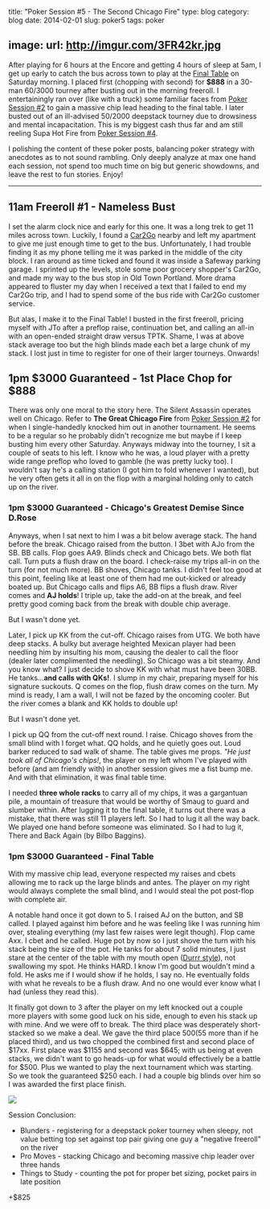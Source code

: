 title: "Poker Session #5 - The Second Chicago Fire"
type: blog
category: blog
date: 2014-02-01
slug: poker5
tags: poker

image:
    url: http://imgur.com/3FR42kr.jpg
---

After playing for 6 hours at the Encore and getting 4 hours of sleep at 5am, I
get up early to catch the bus across town to play at the [Final
Table](http://pokerportland.com) on Saturday morning. I placed first (chopping
with second) for **$888** in a 30-man $60/$3000 tourney after busting out in the
morning freeroll. I entertainingly ran over (like with a truck) some familiar
faces from [Poker Session #2](/blog/poker2) to gain a massive chip lead heading
to the final table. I later busted out of an ill-advised $50/$2000 deepstack
tourney due to drowsiness and mental incapacitation. This is my biggest cash
thus far and am still reeling Supa Hot Fire from [Poker Session #4](/blog/poker4).

I polishing the content of these poker posts, balancing poker strategy with
anecdotes as to not sound rambling. Only deeply analyze at max one hand each
session, not spend too much time on big but generic showdowns, and leave the
rest to fun stories. Enjoy!

---

## 11am Freeroll #1 - Nameless Bust

I set the alarm clock nice and early for this one. It was a long trek to get
11 miles across town. Luckily, I found a [Car2Go](http://car2go.com) nearby
and left my apartment to give me just enough time to get to the bus.
Unfortunately, I had trouble finding it as my phone telling me it was parked in
the middle of the city block. I ran around as time ticked and found it was inside
a Safeway parking garage. I sprinted up the levels, stole some poor grocery
shopper's Car2Go, and made my way to the bus stop in Old Town Portland. More
drama appeared to fluster my day when I received a text that I failed to end my
Car2Go trip, and I had to spend some of the bus ride with Car2Go customer
service.

But alas, I make it to the Final Table! I busted in the first freeroll, pricing
myself with JTo after a preflop raise, continuation bet, and calling an all-in
with an open-ended straight draw versus TPTK. Shame, I was at above stack
average too but the high blinds made each bet a large chunk of my stack. I lost
just in time to register for one of their larger tourneys. Onwards!

## 1pm $3000 Guaranteed - 1st Place Chop for $888

There was only one moral to the story here. The Silent Assassin operates well
on Chicago. Refer to **The Great Chicago Fire** from [Poker Session #2](/blog/poker2)
for when I single-handedly knocked him out in another
tournament. He seems to be a regular so he probably didn't recognize me but
maybe if I keep busting him every other Saturday. Anyways midway into the
tourney, I sit a couple of seats to his left. I know who he was, a loud player
with a pretty wide range preflop who loved to gamble (he was pretty lucky too).
I wouldn't say he's a calling station (I got him to fold whenever I wanted),
but he very often gets it all in on the flop with a marginal holding only to
catch up on the river.

### 1pm $3000 Guaranteed - Chicago's Greatest Demise Since D.Rose

Anyways, when I sat next to him I was a bit below average stack. The hand before
the break. Chicago raised from the button. I 3bet with AJo from the SB. BB calls.
Flop goes AA9. Blinds check and Chicago bets. We both flat call. Turn puts a flush
draw on the board. I check-raise my trips all-in on the turn (for not much
more).  BB shoves, Chicago tanks. I didn't feel too good at this point, feeling
like at least one of them had me out-kicked or already boated up. But Chicago
calls and flips A6, BB flips a flush draw. River comes and **AJ holds**! I
triple up, take the add-on at the break, and feel pretty good coming back from
the break with double chip average.

But I wasn't done yet.

Later, I pick up KK from the cut-off. Chicago raises from UTG. We both have
deep stacks. A bulky but average heighted Mexican player had been needling him
by insulting his mom, causing the dealer to call the floor (dealer later
complimented the needling). So Chicago was a bit steamy. And you know what? I
just decide to shove KK with what must have been 30BB. He tanks...**and calls
with QKs!**. I slump in my chair, preparing myself for his signature suckouts.
Q comes on the flop, flush draw comes on the turn. My mind is ready, I am a
wall, I will not be fazed by the oncoming cooler. But the river comes a blank
and KK holds to double up!

But I wasn't done yet.

I pick up QQ from the cut-off next round. I raise. Chicago shoves from the
small blind with I forget what. QQ holds, and he quietly goes out. Loud barker
reduced to sad walk of shame. The table gives me props. *"He just took all of
Chicago's chips!*, the player on my left whom I've played with before (and
am friendly with) in another session gives me a fist bump me. And with that
elimination, it was final table time.

I needed **three whole racks** to carry all of my chips, it was a gargantuan
pile, a mountain of treasure that would be worthy of Smaug to guard and slumber
within. After lugging it to the final table, it turns out there was a mistake,
that there was still 11 players left. So I had to lug it all the way back. We
played one hand before someone was eliminated. So I had to lug it, There and
Back Again (by Bilbo Baggins).

### 1pm $3000 Guaranteed - Final Table

With my massive chip lead, everyone respected my raises and cbets allowing
me to rack up the large blinds and antes. The player on my right would always
complete the small blind, and I would steal the pot post-flop with complete
air.

A notable hand once it got down to 5. I raised AJ on the button, and SB called.
I played against him before and he was feeling like I was running him over,
stealing everything (my last few raises were legit though). Flop came Axx.  I
cbet and he called. Huge pot by now so I just shove the turn with his stack
being the size of the pot. He tanks for about 7 solid minutes, I just stare at
the center of the table with my mouth open ([Durrr
style](http://i.imgur.com/SR2mEqx.jpg)), not swallowing my spot.  He thinks
HARD. I know I'm good but wouldn't mind a fold. He asks me if I would show if
he holds, I say no. He eventually folds with what he reveals to be a flush
draw. And no one would ever know what I had (unless they read this).

It finally got down to 3 after the player on my left knocked out a couple more
players with some good luck on his side, enough to even his stack up with mine.
And we were off to break. The third place was desperately short-stacked so we make
a deal. We gave the third place $500 ($55 more than if he placed third), and us two
chopped the combined first and second place of $17xx. First place was $1155 and
second was $645; with us being at even stacks, we didn't want to go heads-up for
what would effectively be a battle for $500. Plus we wanted to play the next
tournament which was starting. So we took the guaranteed $250 each. I had a couple
big blinds over him so I was awarded the first place finish.

![](http://i.imgur.com/OFN0PaS.jpg)

Session Conclusion:

- Blunders - registering for a deepstack poker tourney when sleepy, not value betting
             top set against top pair giving one guy a "negative freeroll" on the river
- Pro Moves - stacking Chicago and becoming massive chip leader over three hands
- Things to Study - counting the pot for proper bet sizing, pocket pairs in late position

+$825
